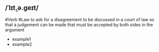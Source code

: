 ## /ˈlɪt̬.ə.ɡeɪt/
#Verb #Law
to ask for a disagreement to be discussed in a court of law so that a judgement can be made that must be accepted by both sides in the argument

- example1
- example2